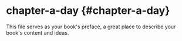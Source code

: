 # chapter-a-day {#chapter-a-day}

This file serves as your book&#039;s preface, a great place to describe your book&#039;s content and ideas.